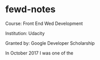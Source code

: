 # fewd-notes

Course: Front End Wed Development

Institution: Udacity

Granted by: Google Developer Scholarship

In October 2017 I was one of the 
